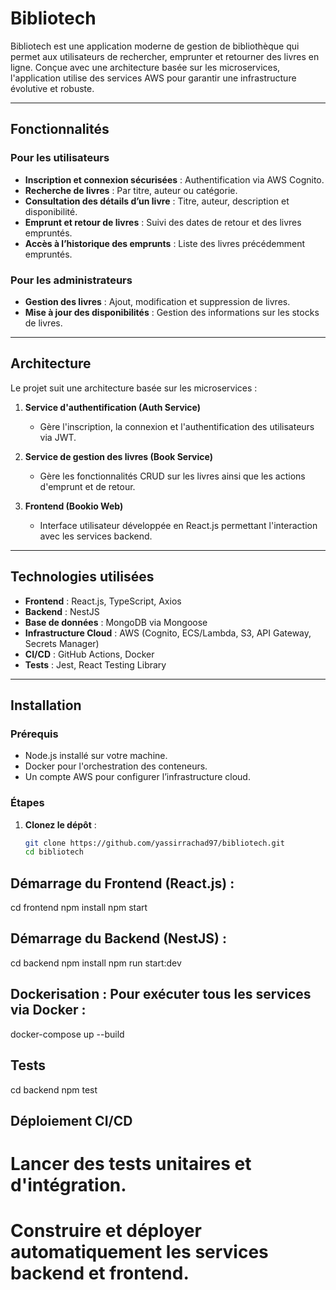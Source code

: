 # **Bibliotech**

Bibliotech est une application moderne de gestion de bibliothèque qui permet aux utilisateurs de rechercher, emprunter et retourner des livres en ligne. Conçue avec une architecture basée sur les microservices, l'application utilise des services AWS pour garantir une infrastructure évolutive et robuste.

---

## **Fonctionnalités**

### **Pour les utilisateurs**
- **Inscription et connexion sécurisées** : Authentification via AWS Cognito.
- **Recherche de livres** : Par titre, auteur ou catégorie.
- **Consultation des détails d’un livre** : Titre, auteur, description et disponibilité.
- **Emprunt et retour de livres** : Suivi des dates de retour et des livres empruntés.
- **Accès à l’historique des emprunts** : Liste des livres précédemment empruntés.

### **Pour les administrateurs**
- **Gestion des livres** : Ajout, modification et suppression de livres.
- **Mise à jour des disponibilités** : Gestion des informations sur les stocks de livres.

---

## **Architecture**

Le projet suit une architecture basée sur les microservices :

1. **Service d'authentification (Auth Service)**  
   - Gère l'inscription, la connexion et l'authentification des utilisateurs via JWT.

2. **Service de gestion des livres (Book Service)**  
   - Gère les fonctionnalités CRUD sur les livres ainsi que les actions d'emprunt et de retour.

3. **Frontend (Bookio Web)**  
   - Interface utilisateur développée en React.js permettant l'interaction avec les services backend.

---

## **Technologies utilisées**

- **Frontend** : React.js, TypeScript, Axios
- **Backend** : NestJS
- **Base de données** : MongoDB via Mongoose
- **Infrastructure Cloud** : AWS (Cognito, ECS/Lambda, S3, API Gateway, Secrets Manager)
- **CI/CD** : GitHub Actions, Docker
- **Tests** : Jest, React Testing Library

---

## **Installation**

### **Prérequis**
- Node.js installé sur votre machine.
- Docker pour l'orchestration des conteneurs.
- Un compte AWS pour configurer l’infrastructure cloud.

### **Étapes**
1. **Clonez le dépôt** :
   ```bash
   git clone https://github.com/yassirrachad97/bibliotech.git
   cd bibliotech

## **Démarrage du Frontend (React.js) :**

cd frontend
npm install
npm start

## **Démarrage du Backend (NestJS) :**

cd backend
npm install
npm run start:dev


## **Dockerisation : Pour exécuter tous les services via Docker :**

docker-compose up --build

## **Tests**

cd backend
npm test


## **Déploiement CI/CD**

# Lancer des tests unitaires et d'intégration.
# Construire et déployer automatiquement les services backend et frontend.